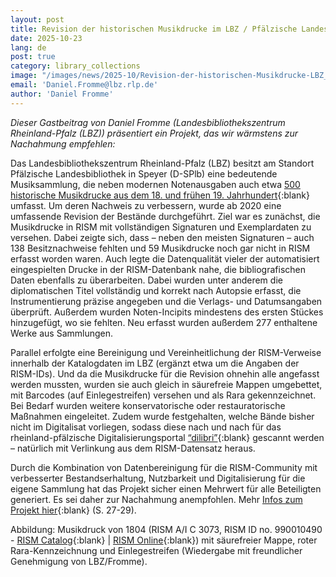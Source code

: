 ```yaml
---
layout: post
title: Revision der historischen Musikdrucke im LBZ / Pfälzische Landesbibliothek Speyer
date: 2025-10-23
lang: de
post: true
category: library_collections
image: "/images/news/2025-10/Revision-der-historischen-Musikdrucke-LBZ_website.JPG"
email: 'Daniel.Fromme@lbz.rlp.de'
author: 'Daniel Fromme'
---
```


_Dieser Gastbeitrag von Daniel Fromme (Landesbibliothekszentrum Rheinland-Pfalz (LBZ)) präsentiert ein Projekt, das wir wärmstens zur Nachahmung empfehlen:_

Das Landesbibliothekszentrum Rheinland-Pfalz (LBZ) besitzt am Standort Pfälzische Landesbibliothek in Speyer (D-SPlb) eine bedeutende Musiksammlung, die neben modernen Notenausgaben auch etwa [500 historische Musikdrucke aus dem 18. und frühen 19. Jahrhundert](https://rism.online/institutions/30001006/sources?mode=sources&fq=hide-source-contents%3Atrue&fq=source-type%3Aprinted&page=1&rows=40){:blank} umfasst. Um deren Nachweis zu verbessern, wurde ab 2020 eine umfassende Revision der Bestände durchgeführt. Ziel war es zunächst, die Musikdrucke in RISM mit vollständigen Signaturen und Exemplardaten zu versehen. Dabei zeigte sich, dass – neben den meisten Signaturen – auch 138 Besitznachweise fehlten und 59 Musikdrucke noch gar nicht in RISM erfasst worden waren. Auch legte die Datenqualität vieler der automatisiert eingespielten Drucke in der RISM-Datenbank nahe, die bibliografischen Daten ebenfalls zu überarbeiten. Dabei wurden unter anderem die diplomatischen Titel vollständig und korrekt nach Autopsie erfasst, die Instrumentierung präzise angegeben und die Verlags- und Datumsangaben überprüft. Außerdem wurden Noten-Incipits mindestens des ersten Stückes hinzugefügt, wo sie fehlten. Neu erfasst wurden außerdem 277 enthaltene Werke aus Sammlungen.

Parallel erfolgte eine Bereinigung und Vereinheitlichung der RISM-Verweise innerhalb der Katalogdaten im LBZ (ergänzt etwa um die Angaben der RISM-IDs). Und da die Musikdrucke für die Revision ohnehin alle angefasst werden mussten, wurden sie auch gleich in säurefreie Mappen umgebettet, mit Barcodes (auf Einlegestreifen) versehen und als Rara gekennzeichnet. Bei Bedarf wurden weitere konservatorische oder restauratorische Maßnahmen eingeleitet. Zudem wurde festgehalten, welche Bände bisher nicht im Digitalisat vorliegen, sodass diese nach und nach für das rheinland-pfälzische Digitalisierungsportal [“dilibri”](www.dilibri.de){:blank} gescannt werden – natürlich mit Verlinkung aus dem RISM-Datensatz heraus.

Durch die Kombination von Datenbereinigung für die RISM-Community mit verbesserter Bestandserhaltung, Nutzbarkeit und Digitalisierung für die eigene Sammlung hat das Projekt sicher einen Mehrwert für alle Beteiligten generiert. Es sei daher zur Nachahmung anempfohlen. Mehr [Infos zum Projekt hier](https://www.edoweb-rlp.de/resource/edoweb:7076568/data){:blank} (S. 27-29).

Abbildung: Musikdruck von 1804 (RISM A/I C 3073, RISM ID no. 990010490 - [RISM Catalog](https://opac.rism.info/id/rismid/rism990010490){:blank} \| [RISM Online](https://rism.online/sources/990010490){:blank}) mit säurefreier Mappe, roter Rara-Kennzeichnung und Einlegestreifen (Wiedergabe mit freundlicher Genehmigung von LBZ/Fromme).
